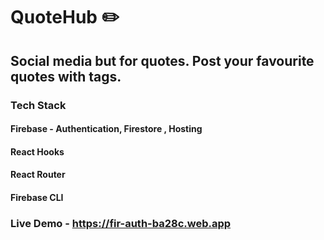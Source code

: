 # QuoteHub :pencil2:

## Social media but for quotes. Post your favourite quotes with tags. 

### Tech Stack 
 #### Firebase - Authentication, Firestore , Hosting
 #### React Hooks 
 #### React Router 
 #### Firebase CLI
 
### Live Demo - https://fir-auth-ba28c.web.app
